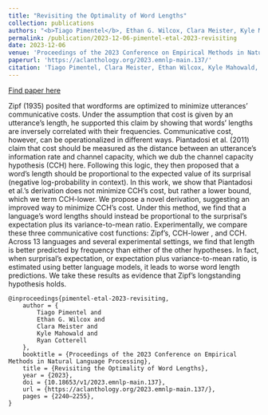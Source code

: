 ```yaml
---
title: "Revisiting the Optimality of Word Lengths"
collection: publications
authors: "<b>Tiago Pimentel</b>, Ethan G. Wilcox, Clara Meister, Kyle Mahowald, Ryan Cotterell"
permalink: /publication/2023-12-06-pimentel-etal-2023-revisiting
date: 2023-12-06
venue: 'Proceedings of the 2023 Conference on Empirical Methods in Natural Language Processing'
paperurl: 'https://aclanthology.org/2023.emnlp-main.137/'
citation: 'Tiago Pimentel, Clara Meister, Ethan Wilcox, Kyle Mahowald, and Ryan Cotterell. 2023. Revisiting the Optimality of Word Lengths. In Proceedings of the 2023 Conference on Empirical Methods in Natural Language Processing, pages 2240–2255, Singapore. Association for Computational Linguistics.'
---
```


<a href='https://aclanthology.org/2023.emnlp-main.137/'>Find paper here</a>

Zipf (1935) posited that wordforms are optimized to minimize utterances’ communicative costs. Under the assumption that cost is given by an utterance’s length, he supported this claim by showing that words’ lengths are inversely correlated with their frequencies. Communicative cost, however, can be operationalized in different ways. Piantadosi et al. (2011) claim that cost should be measured as the distance between an utterance’s information rate and channel capacity, which we dub the channel capacity hypothesis (CCH) here. Following this logic, they then proposed that a word’s length should be proportional to the expected value of its surprisal (negative log-probability in context). In this work, we show that Piantadosi et al.’s derivation does not minimize CCH’s cost, but rather a lower bound, which we term CCH-lower. We propose a novel derivation, suggesting an improved way to minimize CCH’s cost. Under this method, we find that a language’s word lengths should instead be proportional to the surprisal’s expectation plus its variance-to-mean ratio. Experimentally, we compare these three communicative cost functions: Zipf’s, CCH-lower , and CCH. Across 13 languages and several experimental settings, we find that length is better predicted by frequency than either of the other hypotheses. In fact, when surprisal’s expectation, or expectation plus variance-to-mean ratio, is estimated using better language models, it leads to worse word length predictions. We take these results as evidence that Zipf’s longstanding hypothesis holds. 

```
@inproceedings{pimentel-etal-2023-revisiting,
    author = {
        Tiago Pimentel and
        Ethan G. Wilcox and
        Clara Meister and
        Kyle Mahowald and
        Ryan Cotterell
    },
    booktitle = {Proceedings of the 2023 Conference on Empirical Methods in Natural Language Processing},
    title = {Revisiting the Optimality of Word Lengths},
    year = {2023},
    doi = {10.18653/v1/2023.emnlp-main.137},
    url = {https://aclanthology.org/2023.emnlp-main.137/},
    pages = {2240–2255},
}
```